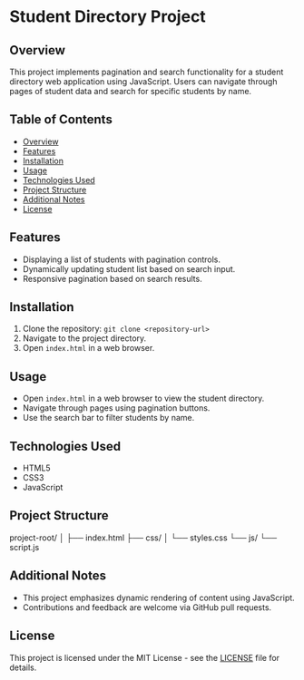 # Student Directory Project

## Overview

This project implements pagination and search functionality for a student directory web application using JavaScript. Users can navigate through pages of student data and search for specific students by name.

## Table of Contents

- [Overview](#overview)
- [Features](#features)
- [Installation](#installation)
- [Usage](#usage)
- [Technologies Used](#technologies-used)
- [Project Structure](#project-structure)
- [Additional Notes](#additional-notes)
- [License](#license)

## Features

- Displaying a list of students with pagination controls.
- Dynamically updating student list based on search input.
- Responsive pagination based on search results.

## Installation

1. Clone the repository: `git clone <repository-url>`
2. Navigate to the project directory.
3. Open `index.html` in a web browser.

## Usage

- Open `index.html` in a web browser to view the student directory.
- Navigate through pages using pagination buttons.
- Use the search bar to filter students by name.

## Technologies Used

- HTML5
- CSS3
- JavaScript

## Project Structure

project-root/
│
├── index.html
├── css/
│ └── styles.css
└── js/
└── script.js

## Additional Notes

- This project emphasizes dynamic rendering of content using JavaScript.
- Contributions and feedback are welcome via GitHub pull requests.

## License

This project is licensed under the MIT License - see the [LICENSE](LICENSE) file for details.
